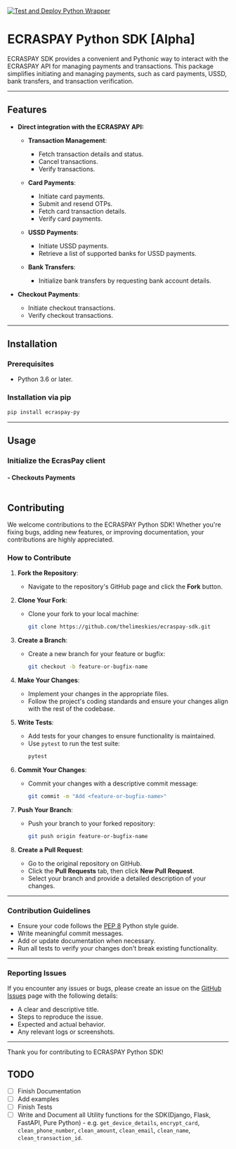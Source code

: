 [![Test and Deploy Python Wrapper](https://github.com/thelimeskies/ecraspay-sdk/actions/workflows/test-and-deploy-python.yml/badge.svg)](https://github.com/thelimeskies/ecraspay-sdk/actions/workflows/test-and-deploy-python.yml)



# ECRASPAY Python SDK [Alpha]

ECRASPAY SDK provides a convenient and Pythonic way to interact with the ECRASPAY API for managing payments and transactions. This package simplifies initiating and managing payments, such as card payments, USSD, bank transfers, and transaction verification.

---

## Features
- **Direct integration with the ECRASPAY API:**
  - **Transaction Management**:
    - Fetch transaction details and status.
    - Cancel transactions.
    - Verify transactions.

  - **Card Payments**:
    - Initiate card payments.
    - Submit and resend OTPs.
    - Fetch card transaction details.
    - Verify card payments.

  - **USSD Payments**:
    - Initiate USSD payments.
    - Retrieve a list of supported banks for USSD payments.

  - **Bank Transfers**:
    - Initialize bank transfers by requesting bank account details.

- **Checkout Payments**:
  - Initiate checkout transactions.
  - Verify checkout transactions.


---

## Installation

### Prerequisites

- Python 3.6 or later.

### Installation via pip

```bash
pip install ecraspay-py
```

---

## Usage

### Initialize the EcrasPay client

#### - Checkouts Payments

```python
```

## Contributing

We welcome contributions to the ECRASPAY Python SDK! Whether you're fixing bugs, adding new features, or improving documentation, your contributions are highly appreciated.

### How to Contribute

1. **Fork the Repository**:
   - Navigate to the repository's GitHub page and click the **Fork** button.

2. **Clone Your Fork**:
   - Clone your fork to your local machine:
     ```bash
     git clone https://github.com/thelimeskies/ecraspay-sdk.git
     ```

3. **Create a Branch**:
   - Create a new branch for your feature or bugfix:
     ```bash
     git checkout -b feature-or-bugfix-name
     ```

4. **Make Your Changes**:
   - Implement your changes in the appropriate files.
   - Follow the project's coding standards and ensure your changes align with the rest of the codebase.

5. **Write Tests**:
   - Add tests for your changes to ensure functionality is maintained.
   - Use `pytest` to run the test suite:
     ```bash
     pytest
     ```

6. **Commit Your Changes**:
   - Commit your changes with a descriptive commit message:
     ```bash
     git commit -m "Add <feature-or-bugfix-name>"
     ```

7. **Push Your Branch**:
   - Push your branch to your forked repository:
     ```bash
     git push origin feature-or-bugfix-name
     ```

8. **Create a Pull Request**:
   - Go to the original repository on GitHub.
   - Click the **Pull Requests** tab, then click **New Pull Request**.
   - Select your branch and provide a detailed description of your changes.

---

### Contribution Guidelines

- Ensure your code follows the [PEP 8](https://pep8.org/) Python style guide.
- Write meaningful commit messages.
- Add or update documentation when necessary.
- Run all tests to verify your changes don't break existing functionality.

---

### Reporting Issues

If you encounter any issues or bugs, please create an issue on the [GitHub Issues](https://github.com/thelimeskies/ecraspay-sdk/issues) page with the following details:
- A clear and descriptive title.
- Steps to reproduce the issue.
- Expected and actual behavior.
- Any relevant logs or screenshots.

---

Thank you for contributing to ECRASPAY Python SDK!


## TODO

- [ ] Finish Documentation
- [ ] Add examples
- [ ] Finish Tests
- [ ] Write and Document all Utility functions for the SDK(Django, Flask, FastAPI, Pure Python) - e.g. `get_device_details`, `encrypt_card`, `clean_phone_number`, `clean_amount`, `clean_email`, `clean_name`, `clean_transaction_id`.
